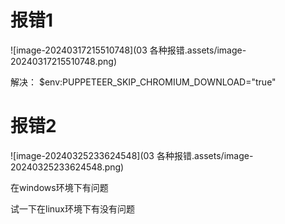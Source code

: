 # 报错1

![image-20240317215510748](03 各种报错.assets/image-20240317215510748.png)

解决： $env:PUPPETEER_SKIP_CHROMIUM_DOWNLOAD="true"

# 报错2

![image-20240325233624548](03 各种报错.assets/image-20240325233624548.png)

在windows环境下有问题

试一下在linux环境下有没有问题



